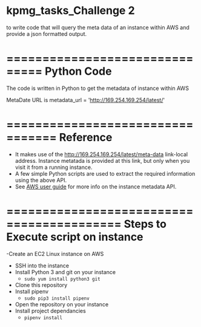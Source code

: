 # kpmg_tasks_Challenge 2
to write code that will query the meta data of an instance within AWS and provide a json formatted output. 


===============================
Python Code
===============================

The code is written in Python to get the metadata of instance within AWS

MetaDate URL is metadata_url = 'http://169.254.169.254/latest/'

=================================
Reference
=================================

- It makes use of the http://169.254.169.254/latest/meta-data link-local address. Instance metatada is provided at this link, but only when you visit it from a running instance.
- A few simple Python scripts are used to extract the required information using the above API.
- See [AWS user guide](https://docs.aws.amazon.com/AWSEC2/latest/UserGuide/ec2-instance-metadata.html) for more info on the instance metadata API.

==========================================
Steps to Execute script on instance
==========================================
-Create an EC2 Linux instance on AWS
- SSH into the instance
- Install Python 3 and git on your instance 
    - `sudo yum install python3 git`
- Clone this repository
- Install pipenv
  - `sudo pip3 install pipenv`
- Open the repository on your instance
- Install project dependancies
  - `pipenv install`


